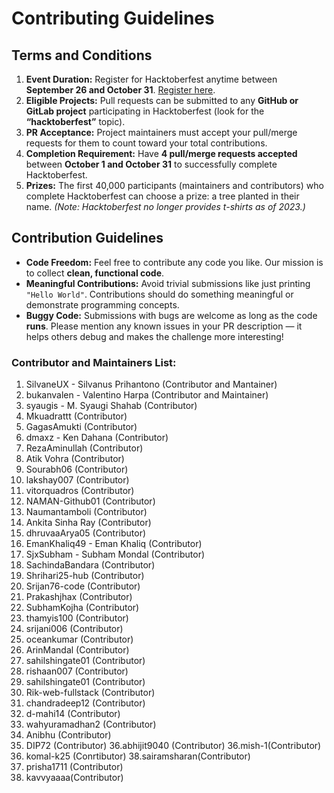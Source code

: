 # Contributing Guidelines

## Terms and Conditions

1. **Event Duration:** Register for Hacktoberfest anytime between **September 26 and October 31**. [Register here](https://hacktoberfest.com/).  
2. **Eligible Projects:** Pull requests can be submitted to any **GitHub or GitLab project** participating in Hacktoberfest (look for the **“hacktoberfest”** topic).  
3. **PR Acceptance:** Project maintainers must accept your pull/merge requests for them to count toward your total contributions.  
4. **Completion Requirement:** Have **4 pull/merge requests accepted** between **October 1 and October 31** to successfully complete Hacktoberfest.  
5. **Prizes:** The first 40,000 participants (maintainers and contributors) who complete Hacktoberfest can choose a prize: a tree planted in their name. *(Note: Hacktoberfest no longer provides t-shirts as of 2023.)*  

## Contribution Guidelines

- **Code Freedom:** Feel free to contribute any code you like. Our mission is to collect **clean, functional code**.  
- **Meaningful Contributions:** Avoid trivial submissions like just printing `"Hello World"`. Contributions should do something meaningful or demonstrate programming concepts.  
- **Buggy Code:** Submissions with bugs are welcome as long as the code **runs**. Please mention any known issues in your PR description — it helps others debug and makes the challenge more interesting!

### Contributor and Maintainers List:

1. SilvaneUX - Silvanus Prihantono (Contributor and Mantainer)
2. bukanvalen - Valentino Harpa (Contributor and Maintainer)
3. syaugis - M. Syaugi Shahab (Contributor)
4. Mkuadrattt (Contributor)
5. GagasAmukti (Contributor)
6. dmaxz - Ken Dahana (Contributor)
7. RezaAminullah (Contributor)
8. Atik Vohra (Contributor)
9. Sourabh06 (Contributor)
10. lakshay007 (Contributor)
11. vitorquadros (Contributor)
12. NAMAN-Github01 (Contributor)
13. Naumantamboli (Contributor)
14. Ankita Sinha Ray (Contributor)
15. dhruvaaArya05 (Contributor)
16. EmanKhaliq49 - Eman Khaliq (Contributor)
17. SjxSubham - Subham Mondal (Contributor)
18. SachindaBandara (Contributor)
19. Shrihari25-hub (Contributor)
20. Srijan76-code (Contributor)
21. Prakashjhax (Contributor)
22. SubhamKojha (Contributor)
23. thamyis100 (Contributor)
24. srijani006 (Contributor)
25. oceankumar (Contributor)
26. ArinMandal (Contributor)
27. sahilshingate01 (Contributor)
28. rishaan007 (Contributor)
29. sahilshingate01 (Contributor)
30. Rik-web-fullstack (Contributor)
31. chandradeep12 (Contributor)
32. d-mahi14 (Contributor)
33. wahyuramadhan2 (Contributor)
34. Anibhu (Contributor)
35. DIP72 (Contributor)
36.abhijit9040 (Contributor)
36.mish-1(Contributor)
37. komal-k25 (Conrtibutor)
38.sairamsharan(Contributor)
39. prisha1711 (Contributor)
40. kavvyaaaa(Contributor)
